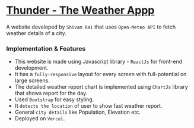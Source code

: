 # [Thunder - The Weather Appp](https://thunder-by-shivam.netlify.app/)

A website developed by `Shivam Rai` that uses `Open-Meteo API` to fetch weather details of a city.
### Implementation & Features
- This website is made using Javascript library - `ReactJs` for front-end development.
- It has a `fully-responsive` layout for every screen with full-potential on large screens.
- The detailed weather report chart is implemented using `ChartJs` library that shows report for the day.
- Used `Bootstrap` for easy styling.
- It `detects the location` of user to show fast weather report.
- General `city details` like Population, Elevation etc.
- Deployed on `Vercel`.
